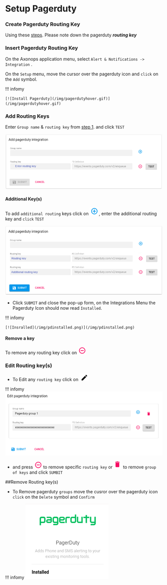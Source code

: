 # Setup Pagerduty


###  Create Pagerduty Routing Key

Using these [steps][1]. Please note down the pagerduty ***routing key***

[1]: https://support.pagerduty.com/docs/services-and-integrations


### Insert Pagerduty Routing Key

On the Axonops application menu, select `Alert & Notifications -> Integration` .

On the `Setup` menu, move the cursor over the pagerduty icon and `click` on the `Add` symbol.

!!! infomy 

    [![Install Pagerduty](/img/pagerdutyhover.gif)](/img/pagerdutyhover.gif)
    


### Add Routing Keys

 Enter `Group name` & `routing key` from [step 1][2]. and click `TEST`

[2]: #insert-pagerduty-routing-key 

 

[![Routing key](/img/routingkey.png)](/img/routingkey.png)

#### Additional Key(s)

To add `additional routing` keys click on [![plus button](/img/plusbtn.png)](/img/plusbtn.png), enter the additional routing key and `click` `TEST`

[![Routing key](/img/additionalroutingkey.png)](/img/additionalroutingkey.png)

* Click `SUBMIT` and close the pop-up form, on the Integrations Menu the Pagerduty Icon should now read `Installed`.

!!! infomy 

    [![Insralled](/img/pdinstalled.png)](/img/pdinstalled.png)

#### Remove a key

To remove any routing key click on [![minus button](/img/minusbtn.png)](/img/minusbtn.png)


### Edit Routing key(s)

* To Edit any `routing key` click on [![Edit](/img/edit.png)](/img/edit.png)

!!! infomy
    [![Integrations](/img/pdintegrations.png)](/img/pdintegrations.png)

* and press [![minusbtn](/img/minusbtn.png)](/img/minusbtn.png)  to remove specific `routing key` or [![delbtn](/img/delbtn.png)](/img/delbtn.png)  to remove `group of keys` and click `SUMBIT`

##Remove Routing key(s)

* To Remove pagerduty `groups` move the cusror over the pagerduty icon `click` on the `Delete` symbol and `Confirm`

!!! infomy
    [![delete](/img/deletegif.gif)](/img/deletegif.gif)

